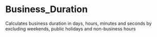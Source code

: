 # Business_Duration
Calculates business duration in days, hours, minutes and seconds by excluding weekends, public holidays and non-business hours
